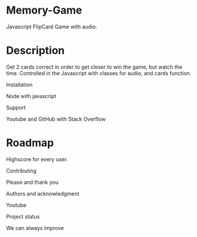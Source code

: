 # Memory-Game
Javascript FlipCard Game with audio.

# Description
Get 2 cards correct in order to get closer to win the game, but watch the time.
Controlled in the Javascript with classes for audio, and cards function.

Installation

Node with javascript

Support

Youtube and GitHub with Stack Overflow

# Roadmap
Highscore for every user.

Contributing

Please and thank you

Authors and acknowledgment

Youtube

Project status

We can always improve
